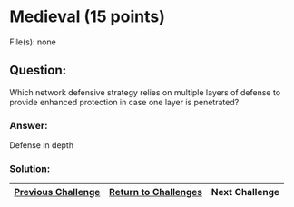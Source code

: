# Medieval (15 points)

File(s): none

## Question:

Which network defensive strategy relies on multiple layers of defense to provide enhanced protection in case one layer is penetrated?

### Answer:

Defense in depth

### Solution:



| [Previous Challenge](/Challenges/Securely-Provision/7) | [Return to Challenges](/Challenges/../../../#modules) | Next Challenge |
| :------- | :-----: | ------: |